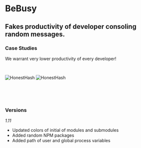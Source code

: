 # BeBusy

## Fakes productivity of developer consoling random messages.

### Case Studies

We warrant very lower productivity of every developer!

<br/>

![HonestHash](https://rawgit.com/ondrek/bebusy.js/master/graphs/productivity-1.png "be busy case study 1")
![HonestHash](https://rawgit.com/ondrek/bebusy.js/master/graphs/productivity-2.png "be busy case study 2")

<br/><br/><br/>

### Versions

*1.11*

 - Updated colors of initial of modules and submodules
 - Added random NPM packages
 - Added path of user and global process variables

<br/>

 [1]: http://en.wikipedia.org/wiki/Rainbow_table  "Check what is a rainbow table on Wikipedia"
 [2]: http://www.hashkiller.co.uk/  "Try to crack your own MD5 hash"
 [3]: http://en.wikipedia.org/wiki/Niels_Provos "Niels is a researcher in the areas of secure systems"
 [4]: http://en.wikipedia.org/wiki/Avalanche_effect
 [5]: http://en.wikipedia.org/wiki/Pigeonhole_principle